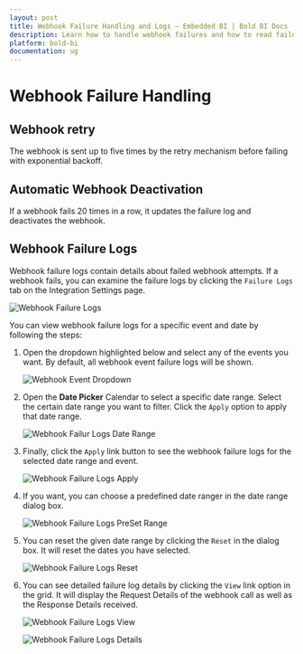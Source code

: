 ```yaml
---
layout: post
title: Webhook Failure Handling and Logs – Embedded BI | Bold BI Docs
description: Learn how to handle webhook failures and how to read failure logs, which can be used to determine the cause of a webhook failure in Bold BI application.
platform: bold-bi
documentation: ug
---
```

# Webhook Failure Handling

## Webhook retry

The webhook is sent up to five times by the retry mechanism before failing with exponential backoff.

## Automatic Webhook Deactivation

If a webhook fails 20 times in a row, it updates the failure log and deactivates the webhook.

## Webhook Failure Logs

Webhook failure logs contain details about failed webhook attempts. If a webhook fails, you can examine the failure logs by clicking the `Failure Logs` tab on the Integration Settings page.

	
![Webhook Failure Logs](/bold-bi-docs/static/assets/embedded/site-administration/images/webhook-failure-logs.png#width=60%)

You can view webhook failure logs for a specific event and date by following the steps:

1. Open the dropdown highlighted below and select any of the events you want. By default, all webhook event failure logs will be shown.

    ![Webhook Event Dropdown](/bold-bi-docs/static/assets/embedded/site-administration/images/webhook-event-dropdown.png#width=50%)

2. Open the **Date Picker** Calendar to select a specific date range. Select the certain date range you want to filter. Click the `Apply` option to apply that date range.

    ![Webhook Failur Logs Date Range](/bold-bi-docs/static/assets/embedded/site-administration/images/webhook-failure-log-date-range-dialog.png#width=50%)

3. Finally, click the `Apply` link button to see the webhook failure logs for the selected date range and event.

    ![Webhook Failure Logs Apply](/bold-bi-docs/static/assets/embedded/site-administration/images/webhook-failure-logs-apply.png#width=50%)

4. If you want, you can choose a predefined date ranger in the date range dialog box.

    ![Webhook Failure Logs PreSet Range](/bold-bi-docs/static/assets/embedded/site-administration/images/webhook-failure-logs-preset-range.png#width=50%)

5. You can reset the given date range by clicking the `Reset` in the dialog box. It will reset the dates you have selected.

    ![Webhook Failure Logs Reset](/bold-bi-docs/static/assets/embedded/site-administration/images/webhook-failure-logs-reset.png#width=50%)
	
6. You can see detailed failure log details by clicking the `View` link option in the grid. It will display the Request Details of the webhook call as well as the Response Details received.

    ![Webhook Failure Logs View](/bold-bi-docs/static/assets/embedded/site-administration/images/webhook-failure-logs-view.png#width=50%)

    ![Webhook Failure Logs Details](/bold-bi-docs/static/assets/embedded/site-administration/images/webhook-failure-logs-details.png)